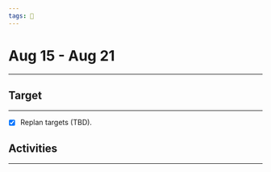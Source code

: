 ```yaml
---
tags: 📆
---
```


# Aug 15 - Aug 21
---


## Target
---

- [x] Replan targets (TBD).


## Activities
---

